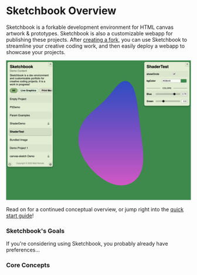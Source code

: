 # Sketchbook Overview

Sketchbook is a forkable development environment for HTML canvas artwork & prototypes. Sketchbook is also a customizable webapp for publishing these projects. After [creating a fork](https://github.com/flatpickles/sketchbook/fork), you can use Sketchbook to streamline your creative coding work, and then easily deploy a webapp to showcase your projects.

![Sketchbook](media/full-layout.png)

Read on for a continued conceptual overview, or jump right into the [quick start guide](quick-start.md)!

### Sketchbook's Goals

If you're considering using Sketchbook, you probably already have preferences...

### Core Concepts
